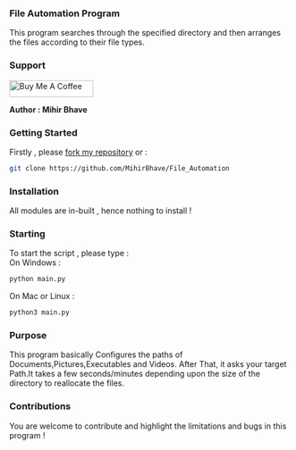 ### File Automation Program
  This program searches through the specified directory and then arranges the files according to their file types. 

### Support </br>
<a href="https://www.buymeacoffee.com/mihirbhave" target="_blank"><img src="https://cdn.buymeacoffee.com/buttons/default-orange.png" alt="Buy Me A Coffee" height="30" width="150"></a></br>


**Author : Mihir Bhave**

### Getting Started
Firstly , please [fork my repository](https://github.com/MihirBhave/File_Automation/fork) or :
```bash
git clone https://github.com/MihirBhave/File_Automation
```
### Installation 
All modules are in-built , hence nothing to install !

### Starting 
To start the script , please type : </br>
On Windows :
```bash
python main.py
```
On Mac or Linux :
```bash
python3 main.py
```

### Purpose 
This program basically Configures the paths of Documents,Pictures,Executables and Videos. After That, it asks your target Path.It takes a few seconds/minutes depending upon the size of the directory to reallocate the files.

### Contributions
You are welcome to contribute and highlight the limitations and bugs in this program !




